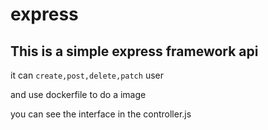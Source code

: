 # express

## This is a simple express framework api

it can `create,post,delete,patch` user

and use dockerfile to do a image

you can see the interface in the controller.js
